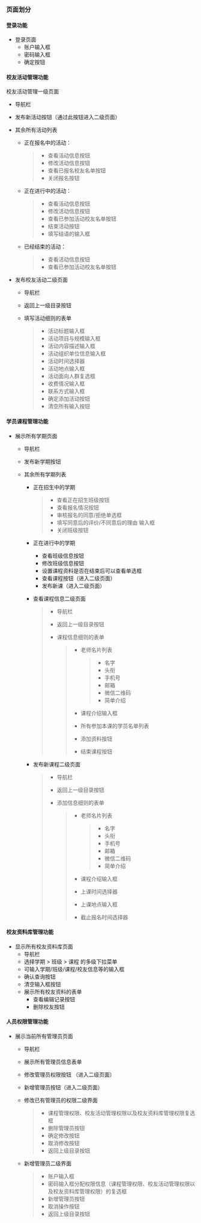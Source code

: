 ### 页面划分 

#### 登录功能

* 登录页面
  - 账户输入框
  - 密码输入框
  - 确定按钮



#### 校友活动管理功能

校友活动管理一级页面

- 导航栏

- 发布新活动按钮（通过此按钮进入二级页面）

- 其余所有活动列表

  - 正在报名中的活动：

    > - 查看活动信息按钮
    > - 修改活动信息按钮
    > - 查看已报名校友名单按钮
    > - 关闭报名按钮

  - 正在进行中的活动：

    > - 查看活动信息按钮
    > - 修改活动信息按钮
    > - 查看已参加活动校友名单按钮
    > - 结束活动按钮
    > - 填写结语的输入框

  - 已经结束的活动：

    > - 查看活动信息按钮
    > - 查看已参加活动校友名单按钮



- 发布校友活动二级页面

  - 导航栏

  - 返回上一级目录按钮

  - 填写活动细则的表单

    > - 活动标题输入框
    > - 活动项目与规模输入框
    > - 活动内容描述输入框
    > - 活动组织单位信息输入框
    > - 活动时间选择器
    > - 活动地点输入框
    > - 活动面向人群复选框
    > - 收费情况输入框
    > - 联系方式输入框
    > - 确定添加活动按钮
    > - 清空所有输入按钮



#### 学员课程管理功能

* 展示所有学期页面

  - 导航栏

  - 发布新学期按钮

  - 其余所有学期列表

    - 正在招生中的学期

      > - 查看正在招生班级按钮
      > - 查看报名情况按钮
      > - 审核报名的同意/拒绝单选框
      > - 填写同意后的评价/不同意后的理由 输入框
      > - 关闭班级按钮

    - 正在进行中的学期

      - 查看班级信息按钮 
      - 修改班级信息按钮
      - 设置课程资料是否在结束后可以查看单选框
      - 查看课程按钮（进入二级页面）
      - 发布新课（进入二级页面）

      

    

    - 查看课程信息二级页面

      > - 导航栏
      >
      > - 返回上一级目录按钮
      >
      > - 课程信息细则的表单
      >
      >   > - 老师名片列表
      >   >
      >   >   > - 名字
      >   >   > - 头衔
      >   >   > - 手机号
      >   >   > - 邮箱
      >   >   > - 微信二维码
      >   >   > - 简单介绍
      >   >
      >   > - 课程介绍输入框
      >   >
      >   > - 所有参加本课的学员名单列表
      >   >
      >   > - 添加资料按钮
      >   >
      >   > - 结束课程按钮

    - 发布新课程二级页面

      > - 导航栏
      >
      > - 返回上一级目录按钮
      >
      > - 添加信息细则的表单
      >
      >   > - 老师名片列表
      >   >
      >   >   > - 名字
      >   >   > - 头衔
      >   >   > - 手机号
      >   >   > - 邮箱
      >   >   > - 微信二维码
      >   >   > - 简单介绍
      >   >
      >   > - 课程介绍输入框
      >   >
      >   > - 上课时间选择器
      >   >
      >   > - 上课地点输入框
      >   >
      >   > - 截止报名时间选择器

#### 校友资料库管理功能

* 显示所有校友资料库页面
  * 导航栏
  * 选择学期 > 班级  > 课程 的多级下拉菜单
  * 可输入学期/班级/课程/校友信息等的输入框
  * 确认查询按钮
  * 清空输入框按钮
  * 展示所有校友资料的表单
    - 查看编辑记录按钮
    - 删除校友按钮



#### 人员权限管理功能

* 展示当前所有管理员页面

  - 导航栏

  - 展示所有管理员信息表单

  - 修改管理员权限按钮 （进入二级页面）

  - 新增管理员按钮（进入二级页面）

    

  * 修改已有管理员的权限二级界面

    > - 课程管理权限、校友活动管理权限以及校友资料库管理权限复选框
    > - 删除管理员按钮
    > - 确定修改按钮
    > - 取消修改按钮
    > - 返回上级目录按钮

  * 新增管理员二级界面 

    > -  账户输入框
    > - 密码输入框分配权限信息（课程管理权限、校友活动管理权限以及校友资料库管理权限）的复选框
    > - 新增管理员按钮
    > - 取消操作按钮
    > - 返回上级目录按钮

